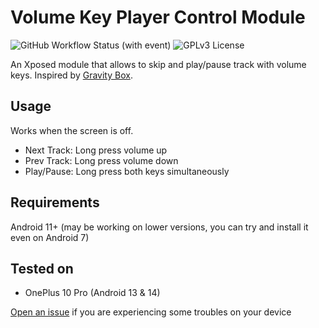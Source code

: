 # Volume Key Player Control Module

![GitHub Workflow Status (with event)](https://img.shields.io/github/actions/workflow/status/Hepolise/VolumeKeyMusicManagerModule/build.yml)
![GPLv3 License](https://img.shields.io/badge/License-GPL%20v3-yellow.svg)

An Xposed module that allows to skip and play/pause track with volume keys. Inspired by [Gravity Box](https://github.com/GravityBox/GravityBox).

## Usage 

Works when the screen is off.

* Next Track: Long press volume up
* Prev Track: Long press volume down
* Play/Pause: Long press both keys simultaneously 

## Requirements

Android 11+ (may be working on lower versions, you can try and install it even on Android 7)

## Tested on

* OnePlus 10 Pro (Android 13 & 14)

[Open an issue](https://github.com/Hepolise/VolumeKeyMusicManagerModule/issues/new) if you are experiencing some troubles on your device
